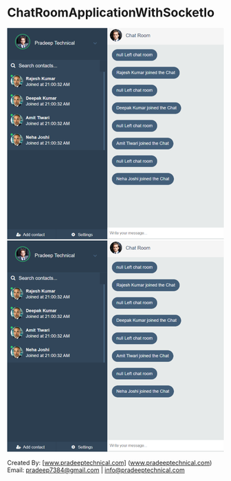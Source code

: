 # ChatRoomApplicationWithSocketIo
![Scrteenshots](https://github.com/pradeep4uhere/ChatRoomApplicationWithSocketIo/blob/master/Screenshots/1.png)
![Scrteenshots](https://github.com/pradeep4uhere/ChatRoomApplicationWithSocketIo/blob/master/Screenshots/1.png)

Created By: [www.pradeeptechnical.com] (www.pradeeptechnical.com)
Email: pradeep7384@gmail.com | info@pradeeptechnical.com
